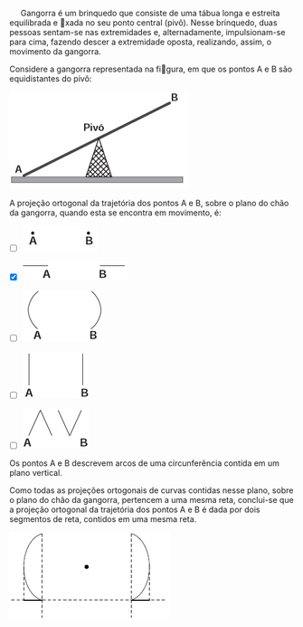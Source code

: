 

     Gangorra é um brinquedo que consiste de uma tábua longa e estreita equilibrada e xada no seu ponto central (pivô). Nesse brinquedo, duas pessoas sentam-se nas extremidades e, alternadamente, impulsionam-se para cima, fazendo descer a extremidade oposta, realizando, assim, o movimento da gangorra.

Considere a gangorra representada na figura, em que os pontos A e B são equidistantes do pivô:

![](29378bb5-423d-cef0-345c-e7d430078728.png)

A projeção ortogonal da trajetória dos pontos A e B, sobre o plano do chão da gangorra, quando esta se encontra em movimento, é:



- [ ] ![](5d131a39-1d51-6df6-9fe4-a8e78776119b.png)
- [x] ![](7b0523a0-7b0b-8633-1bb5-3678052c783f.png)
- [ ] ![](5dab2353-44dc-7f68-4a1a-183c071f9fec.png)
- [ ] ![](ff41b1fa-d883-7a72-ac17-70645d2f9f71.png)
- [ ] ![](b39c09fb-7c2c-fb57-a540-20a163852637.png)


Os pontos A e B descrevem arcos de uma circunferência contida em um plano vertical.

Como todas as projeções ortogonais de curvas contidas nesse plano, sobre o plano do chão da gangorra, pertencem a uma mesma reta, conclui-se que a projeção ortogonal da trajetória dos pontos A e B é dada por dois segmentos de reta, contidos em uma mesma reta.

![](519d234d-f9ec-efdd-e4b7-ef3448aac0ae.png)

        